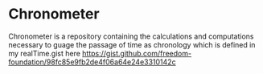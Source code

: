 # Chronometer
Chronometer is a repository containing the calculations and computations necessary to guage the passage of time as chronology which is defined in my realTime.gist here https://gist.github.com/freedom-foundation/98fc85e9fb2de4f06a64e24e3310142c
